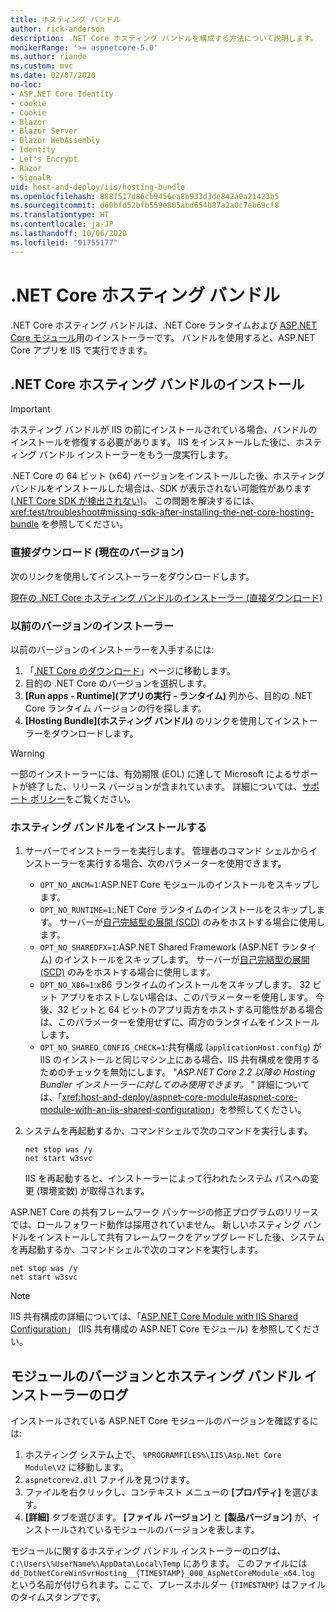```yaml
---
title: ホスティング バンドル
author: rick-anderson
description: .NET Core ホスティング バンドルを構成する方法について説明します。
monikerRange: '>= aspnetcore-5.0'
ms.author: riande
ms.custom: mvc
ms.date: 02/07/2020
no-loc:
- ASP.NET Core Identity
- cookie
- Cookie
- Blazor
- Blazor Server
- Blazor WebAssembly
- Identity
- Let's Encrypt
- Razor
- SignalR
uid: host-and-deploy/iis/hosting-bundle
ms.openlocfilehash: 888f517d86cb9456ea8b933d3de842a0a21423b5
ms.sourcegitcommit: d60bfd52bfb559e805abd654b87a2a0c7eb69cf8
ms.translationtype: HT
ms.contentlocale: ja-JP
ms.lasthandoff: 10/06/2020
ms.locfileid: "91755177"
---
```

# <a name="the-net-core-hosting-bundle"></a>.NET Core ホスティング バンドル

.NET Core ホスティング バンドルは、.NET Core ランタイムおよび [ASP.NET Core モジュール](xref:host-and-deploy/aspnet-core-module)用のインストーラーです。 バンドルを使用すると、ASP.NET Core アプリを IIS で実行できます。

## <a name="install-the-net-core-hosting-bundle"></a>.NET Core ホスティング バンドルのインストール

> [!IMPORTANT]
> ホスティング バンドルが IIS の前にインストールされている場合、バンドルのインストールを修復する必要があります。 IIS をインストールした後に、ホスティング バンドル インストーラーをもう一度実行します。
>
> .NET Core の 64 ビット (x64) バージョンをインストールした後、ホスティング バンドルをインストールした場合は、SDK が表示されない可能性があります ([.NET Core SDK が検出されない](xref:test/troubleshoot#no-net-core-sdks-were-detected))。 この問題を解決するには、<xref:test/troubleshoot#missing-sdk-after-installing-the-net-core-hosting-bundle> を参照してください。

### <a name="direct-download-current-version"></a>直接ダウンロード (現在のバージョン)

次のリンクを使用してインストーラーをダウンロードします。

[現在の .NET Core ホスティング バンドルのインストーラー (直接ダウンロード)](https://dotnet.microsoft.com/permalink/dotnetcore-current-windows-runtime-bundle-installer)

### <a name="earlier-versions-of-the-installer"></a>以前のバージョンのインストーラー

以前のバージョンのインストーラーを入手するには:

1. 「[.NET Core のダウンロード](https://dotnet.microsoft.com/download/dotnet-core)」ページに移動します。
1. 目的の .NET Core のバージョンを選択します。
1. **[Run apps - Runtime]\(アプリの実行 - ランタイム\)** 列から、目的の .NET Core ランタイム バージョンの行を探します。
1. **[Hosting Bundle]\(ホスティング バンドル\)** のリンクを使用してインストーラーをダウンロードします。

> [!WARNING]
> 一部のインストーラーには、有効期限 (EOL) に達して Microsoft によるサポートが終了した、リリース バージョンが含まれています。 詳細については、[サポート ポリシー](https://dotnet.microsoft.com/platform/support/policy/dotnet-core)をご覧ください。

### <a name="install-the-hosting-bundle"></a>ホスティング バンドルをインストールする

1. サーバーでインストーラーを実行します。 管理者のコマンド シェルからインストーラーを実行する場合、次のパラメーターを使用できます。

   * `OPT_NO_ANCM=1`:ASP.NET Core モジュールのインストールをスキップします。
   * `OPT_NO_RUNTIME=1`:.NET Core ランタイムのインストールをスキップします。 サーバーが[自己完結型の展開 (SCD)](/dotnet/core/deploying/#self-contained-deployments-scd) のみをホストする場合に使用します。
   * `OPT_NO_SHAREDFX=1`:ASP.NET Shared Framework (ASP.NET ランタイム) のインストールをスキップします。 サーバーが[自己完結型の展開 (SCD)](/dotnet/core/deploying/#self-contained-deployments-scd) のみをホストする場合に使用します。
   * `OPT_NO_X86=1`:x86 ランタイムのインストールをスキップします。 32 ビット アプリをホストしない場合は、このパラメーターを使用します。 今後、32 ビットと 64 ビットのアプリ両方をホストする可能性がある場合は、このパラメーターを使用せずに、両方のランタイムをインストールします。
   * `OPT_NO_SHARED_CONFIG_CHECK=1`:共有構成 (`applicationHost.config`) が IIS のインストールと同じマシン上にある場合、IIS 共有構成を使用するためのチェックを無効にします。 "*ASP.NET Core 2.2 以降の Hosting Bundler インストーラーに対してのみ使用できます。* " 詳細については、「<xref:host-and-deploy/aspnet-core-module#aspnet-core-module-with-an-iis-shared-configuration>」を参照してください。
1. システムを再起動するか、コマンドシェルで次のコマンドを実行します。

   ```console
   net stop was /y
   net start w3svc
   ```
   IIS を再起動すると、インストーラーによって行われたシステム パスへの変更 (環境変数) が取得されます。

ASP.NET Core の共有フレームワーク パッケージの修正プログラムのリリースでは、ロールフォワード動作は採用されていません。 新しいホスティング バンドルをインストールして共有フレームワークをアップグレードした後、システムを再起動するか、コマンドシェルで次のコマンドを実行します。

```console
net stop was /y
net start w3svc
```

> [!NOTE]
> IIS 共有構成の詳細については、「[ASP.NET Core Module with IIS Shared Configuration](xref:host-and-deploy/aspnet-core-module#aspnet-core-module-with-an-iis-shared-configuration)」 (IIS 共有構成の ASP.NET Core モジュール) を参照してください。

## <a name="module-version-and-hosting-bundle-installer-logs"></a>モジュールのバージョンとホスティング バンドル インストーラーのログ

インストールされている ASP.NET Core モジュールのバージョンを確認するには:

1. ホスティング システム上で、 `%PROGRAMFILES%\IIS\Asp.Net Core Module\V2` に移動します。
1. `aspnetcorev2.dll` ファイルを見つけます。
1. ファイルを右クリックし、コンテキスト メニューの **[プロパティ]** を選びます。
1. **[詳細]** タブを選びます。 **[ファイル バージョン]** と **[製品バージョン]** が、インストールされているモジュールのバージョンを表します。

モジュールに関するホスティング バンドル インストーラーのログは、`C:\Users\%UserName%\AppData\Local\Temp` にあります。 このファイルには `dd_DotNetCoreWinSvrHosting__{TIMESTAMP}_000_AspNetCoreModule_x64.log` という名前が付けられます。ここで、プレースホルダー `{TIMESTAMP}` はファイルのタイムスタンプです。
